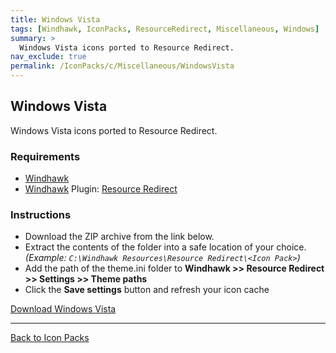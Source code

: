 ```yaml
---
title: Windows Vista
tags: [Windhawk, IconPacks, ResourceRedirect, Miscellaneous, Windows]
summary: >
  Windows Vista icons ported to Resource Redirect.
nav_exclude: true
permalink: /IconPacks/c/Miscellaneous/WindowsVista
---
```


## Windows Vista
Windows Vista icons ported to Resource Redirect.

<!-- 
[![Windows Vista Preview](https://gitlab.com/the-back-room/windhawk/resource-redirect/windows-series/windows-vista/-/raw/main/Extras/Preview.bmp)](https://gitlab.com/the-back-room/windhawk/resource-redirect/windows-series/windows-vista/-/raw/main/Extras/Preview.bmp)
-->

### Requirements

- [Windhawk](https://windhawk.net/)
- [Windhawk](https://windhawk.net/) Plugin: [Resource Redirect](https://windhawk.net/mods/icon-resource-redirect)

### Instructions

 - Download the ZIP archive from the link below.
 - Extract the contents of the folder into a safe location of your choice. *(Example: `C:\Windhawk Resources\Resource Redirect\<Icon Pack>`)*
 - Add the path of the theme.ini folder to **Windhawk >> Resource Redirect >> Settings >> Theme paths**
 - Click the **Save settings** button and refresh your icon cache

<a href="https://gitlab.com/the-back-room/windhawk/resource-redirect/windows-series/windows-vista/-/archive/main/windows-vista-main.zip" class="btn btn--primary btn--lg" target="_blank" rel="noopener noreferrer">Download Windows Vista</a>

---

<a href="/IconPacks" class="btn btn--secondary btn--sm">Back to Icon Packs</a>